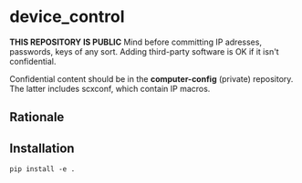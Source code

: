 # device_control

**THIS REPOSITORY IS PUBLIC**
Mind before committing IP adresses, passwords, keys of any sort.
Adding third-party software is OK if it isn't confidential.

Confidential content should be in the **computer-config** (private) repository.
The latter includes scxconf, which contain IP macros.

## Rationale

## Installation

```
pip install -e .
```
